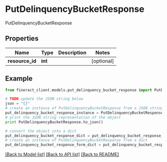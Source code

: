 # PutDelinquencyBucketResponse

PutDelinquencyBucketResponse

## Properties

Name | Type | Description | Notes
------------ | ------------- | ------------- | -------------
**resource_id** | **int** |  | [optional] 

## Example

```python
from fineract_client.models.put_delinquency_bucket_response import PutDelinquencyBucketResponse

# TODO update the JSON string below
json = "{}"
# create an instance of PutDelinquencyBucketResponse from a JSON string
put_delinquency_bucket_response_instance = PutDelinquencyBucketResponse.from_json(json)
# print the JSON string representation of the object
print PutDelinquencyBucketResponse.to_json()

# convert the object into a dict
put_delinquency_bucket_response_dict = put_delinquency_bucket_response_instance.to_dict()
# create an instance of PutDelinquencyBucketResponse from a dict
put_delinquency_bucket_response_form_dict = put_delinquency_bucket_response.from_dict(put_delinquency_bucket_response_dict)
```
[[Back to Model list]](../README.md#documentation-for-models) [[Back to API list]](../README.md#documentation-for-api-endpoints) [[Back to README]](../README.md)


